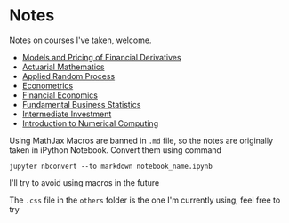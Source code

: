 # Notes
Notes on courses I've taken, welcome.

- [Models and Pricing of Financial Derivatives](https://github.com/XavierOwen/Notes/tree/master/Models%20and%20Pricing%20of%20Financial%20Derivatives)
- [Actuarial Mathematics](https://github.com/XavierOwen/Notes/tree/master/Actuarial%20Mathematics)
- [Applied Random Process](https://github.com/XavierOwen/Notes/tree/master/Applied%20Random%20Process)
- [Econometrics](https://github.com/XavierOwen/Notes/tree/master/Econometrics)
- [Financial Economics](https://github.com/XavierOwen/Notes/tree/master/Financial%20Economics)
- [Fundamental Business Statistics](https://github.com/XavierOwen/Notes/tree/master/Fund_Business%20Statistics)
- [Intermediate Investment](https://github.com/XavierOwen/Notes/tree/master/Intermediate%20Investment)
- [Introduction to Numerical Computing](https://github.com/XavierOwen/Notes/tree/master/Intro%20to%20Numerical%20Computing)

Using MathJax Macros are banned in `.md`  file, so the notes are originally taken in iPython Notebook. Convert them using command

```
jupyter nbconvert --to markdown notebook_name.ipynb
```

I'll try to avoid using macros in the future

The `.css` file in the `others` folder is the one I'm currently using, feel free to try
